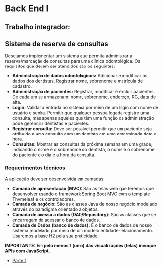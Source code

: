 # Back End I

## Trabalho integrador:

## Sistema de reserva de consultas

Desejamos implementar um sistema que permita administrar a reserva/marcação de consultas para uma clínica odontológica. Os requisitos que devem ser atendidos são os seguintes:

* **Administração de dados odontológicos:** Adicionar e modificar os dados dos dentistas. Registrar nome, sobrenome e matrícula de cadastro.
* **Administração de pacientes:** Registrar, modificar e excluir pacientes. De cada um se armazenam: nome, sobrenome, endereço, RG, data de alta.
* **Login:**  Validar a entrada no sistema por meio de um login com nome de usuário e senha. Permitir que qualquer pessoa logada registre uma consulta, mas apenas aqueles que têm uma função de administração pode gerenciar dentistas e pacientes.
* **Registrar consulta:** Deve ser possível permitir que um paciente seja atribuído a uma consulta com um dentista em uma determinada data e hora.
* **Consultas:** Mostrar as consultas da próxima semana em uma grade, indicando o nome e o sobrenome do dentista, o nome e o sobrenome do paciente e o dia e a hora da consulta.

### Requerimentos técnicos

A aplicação deve ser desenvolvida em camadas:

* **Camada de apresentação (MVC):** São as telas web que teremos que desenvolver usando o framework Spring Boot MVC com o template Thymeleaf e os controladores.
* **Camada de negócio:** São as classes Java de nosso negócio modelado através do paradigma orientado a objetos.
* **Camada de acesso a dados (DAO/Repository):** São as classes que se encarregam de acessar o banco de dados.
* **Camada de Dados (banco de dados):** É o banco de dados de nosso sistema modelado por meio de um modelo entidade-relacionamento. Usaremos a base H2 pela sua praticidade.

**IMPORTANTE: Em pelo menos 1 (uma) das visualizações (telas) invoque APIs com JavaScript.**

* [Parte 1](./src/main/resources/parte1.md)